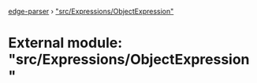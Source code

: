 [edge-parser](../README.md) › ["src/Expressions/ObjectExpression"](_src_expressions_objectexpression_.md)

# External module: "src/Expressions/ObjectExpression"


